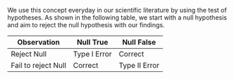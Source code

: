 We use this concept everyday in our scientific literature by using the test of hypotheses. As shown in the following table, we start with a null hypothesis and aim to reject the null hypothesis with our findings. 

| Observation | Null True       |   Null False     |
|-------------|-----------      |------------------|
| Reject Null | Type I Error    | Correct       |
| Fail to reject Null | Correct | Type II Error |